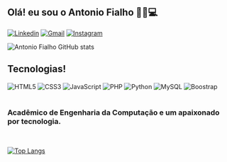 ## Olá! eu sou o Antonio Fialho 🧑‍🎓💻

[![Linkedin](https://img.shields.io/badge/LinkedIn-0077B5?style=for-the-badge&logo=linkedin&logoColor=white)](https://www.linkedin.com/in/antonio-fialho-6b571021b)
[![Gmail](https://img.shields.io/badge/Gmail-D14836?style=for-the-badge&logo=gmail&logoColor=white)](antonio.fialho@discente.ufma.br)
[![Instagram](https://img.shields.io/badge/Instagram-E4405F?style=for-the-badge&logo=instagram&logoColor=white)](https://www.instagram.com/toni.fialho/)

![Antonio Fialho GitHub stats](https://github-readme-stats.vercel.app/api?username=AntonioFialhoSN&show_icons=true&theme=dark&locale=pt-br)

## Tecnologias! 
<div style= 'display: inline_block'>
<img align='center' alt='HTML5' src="https://img.shields.io/badge/HTML5-E34F26?style=for-the-badge&logo=html5&logoColor=white"/>
<img align='center' alt='CSS3' src="https://img.shields.io/badge/CSS3-1572B6?style=for-the-badge&logo=css3&logoColor=white"/>
<img align='center' alt='JavaScript' src="https://img.shields.io/badge/JavaScript-323330?style=for-the-badge&logo=javascript&logoColor=F7DF1E"/>
<img align='center' alt='PHP' src="https://img.shields.io/badge/PHP-777BB4?style=for-the-badge&logo=php&logoColor=white"/>
<img align='center' alt='Python' src="https://img.shields.io/badge/Python-14354C?style=for-the-badge&logo=python&logoColor=white"/>
<img align='center' alt='MySQL' src="https://img.shields.io/badge/MySQL-00000F?style=for-the-badge&logo=mysql&logoColor=white"/>
<img align='center' alt='Boostrap' src="https://img.shields.io/badge/Bootstrap-563D7C?style=for-the-badge&logo=bootstrap&logoColor=white"/>
</div><br>

### Acadêmico de Engenharia da Computação e um apaixonado por tecnologia.
<br>

[![Top Langs](https://github-readme-stats.vercel.app/api/top-langs/?username=AntonioFialhoSN&langs_count=8)](https://github.com/AntonioFialhoSN/github-readme-stats&locale=pt-br)
